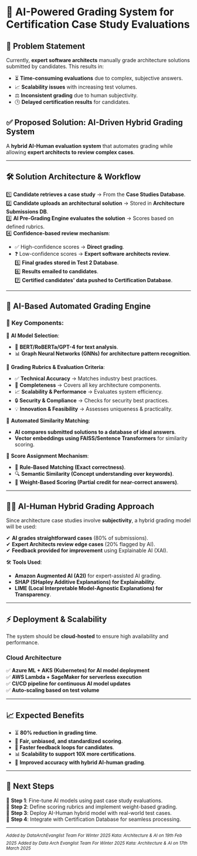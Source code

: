 # 🚀 AI-Powered Grading System for Certification Case Study Evaluations

## **📌 Problem Statement**

Currently, **expert software architects** manually grade architecture solutions submitted by candidates. This results in:

- ⏳ **Time-consuming evaluations** due to complex, subjective answers.
- 📈 **Scalability issues** with increasing test volumes.
- ⚖ **Inconsistent grading** due to human subjectivity.
- 🕒 **Delayed certification results** for candidates.

## **✅ Proposed Solution: AI-Driven Hybrid Grading System**

A **hybrid AI-Human evaluation system** that automates grading while allowing **expert architects to review complex cases**.

---

## **🛠 Solution Architecture & Workflow**

1️⃣ **Candidate retrieves a case study** → From the **Case Studies Database**.  
2️⃣ **Candidate uploads an architectural solution** → Stored in **Architecture Submissions DB**.  
3️⃣ **AI Pre-Grading Engine evaluates the solution** → Scores based on defined rubrics.  
4️⃣ **Confidence-based review mechanism**:
- ✅ High-confidence scores → **Direct grading**.
- ❓ Low-confidence scores → **Expert software architects review**.  
  5️⃣ **Final grades stored in Test 2 Database**.  
  6️⃣ **Results emailed to candidates**.  
  7️⃣ **Certified candidates' data pushed to Certification Database**.

---

## **🤖 AI-Based Automated Grading Engine**

### **📌 Key Components:**

🔹 **AI Model Selection**:
- 🤖 **BERT/RoBERTa/GPT-4 for text analysis**.
- 📊 **Graph Neural Networks (GNNs) for architecture pattern recognition**.

🔹 **Grading Rubrics & Evaluation Criteria**:
- ✅ **Technical Accuracy** → Matches industry best practices.
- 🔄 **Completeness** → Covers all key architecture components.
- 📈 **Scalability & Performance** → Evaluates system efficiency.
- 🔒 **Security & Compliance** → Checks for security best practices.
- 💡 **Innovation & Feasibility** → Assesses uniqueness & practicality.

🔹 **Automated Similarity Matching**:
- **AI compares submitted solutions to a database of ideal answers**.
- **Vector embeddings using FAISS/Sentence Transformers** for similarity scoring.

🔹 **Score Assignment Mechanism**:
- 📏 **Rule-Based Matching (Exact correctness)**.
- 🔍 **Semantic Similarity (Concept understanding over keywords)**.
- 🎯 **Weight-Based Scoring (Partial credit for near-correct answers)**.

---

## **👨‍🏫 AI-Human Hybrid Grading Approach**

Since architecture case studies involve **subjectivity**, a hybrid grading model will be used:

✔ **AI grades straightforward cases** (80% of submissions).  
✔ **Expert Architects review edge cases** (20% flagged by AI).  
✔ **Feedback provided for improvement** using Explainable AI (XAI).

🛠 **Tools Used**:
- **Amazon Augmented AI (A2I)** for expert-assisted AI grading.
- **SHAP (SHapley Additive Explanations) for Explainability**.
- **LIME (Local Interpretable Model-Agnostic Explanations) for Transparency**.

---

## **⚡ Deployment & Scalability**

The system should be **cloud-hosted** to ensure high availability and performance.

### **Cloud Architecture**
✅ **Azure ML + AKS (Kubernetes) for AI model deployment**  
✅ **AWS Lambda + SageMaker for serverless execution**  
✅ **CI/CD pipeline for continuous AI model updates**  
✅ **Auto-scaling based on test volume**

---

## **📈 Expected Benefits**

- ⏳ **80% reduction in grading time**.
- 🎯 **Fair, unbiased, and standardized scoring**.
- 🚀 **Faster feedback loops for candidates**.
- 📊 **Scalability to support 10X more certifications**.
- 🤝 **Improved accuracy with hybrid AI-human grading**.

---

## **🌟 Next Steps**

📌 **Step 1**: Fine-tune AI models using past case study evaluations.  
📌 **Step 2**: Define scoring rubrics and implement weight-based grading.  
📌 **Step 3**: Deploy AI-Human hybrid model with real-world test cases.  
📌 **Step 4**: Integrate with Certification Database for seamless processing.

---

<sub>*Added by DataArchEvanglist Team For Winter 2025 Kata: Architecture & AI on 19th Feb 2025*</sub>
<sub>*Added by Data Arch Evanglist Team For Winter 2025 Kata: Architecture & AI on 17th March 2025*</sub>
